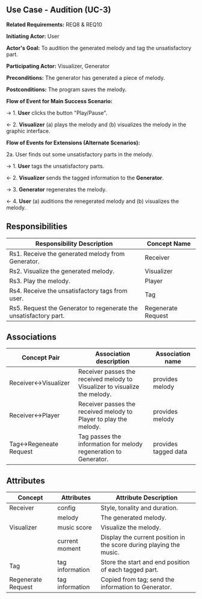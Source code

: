 ## Use Case - Audition (UC-3)

**Related Requirements:** REQ8 & REQ10

**Initiating Actor:** User

**Actor's Goal:** To audition the generated melody and tag the unsatisfactory part.

**Participating Actor:** Visualizer, Generator

**Preconditions:** The generator has generated a piece of melody.

**Postconditions:** The program saves the melody.

**Flow of Event for Main Success Scenario:**

→ 1. **User** clicks the button "Play/Pause".

← 2. **Visualizer** (a) plays the melody and (b) visualizes the melody in the graphic interface. 

**Flow of Events for Extensions (Alternate Scenarios):** 

2a. User finds out some unsatisfactory parts in the melody.

→ 1. **User** tags the unsatisfactory parts. 

← 2. **Visualizer** sends the tagged information to the **Generator**.

→ 3. **Generator** regenerates the melody. 

← 4. **User** (a) auditions the renegerated melody and (b) visualizes the melody.



## Responsibilities

| Responsibility Description               | Concept Name       |
| ---------------------------------------- | ------------------ |
| Rs1. Receive the generated melody from Generator. | Receiver           |
| Rs2. Visualize the generated melody.     | Visualizer         |
| Rs3. Play the melody.                    | Player             |
| Rs4. Receive the unsatisfactory tags from user. | Tag                |
| Rs5. Request the Generator to regenerate the unsatisfactory part. | Regenerate Request |

## Associations

| Concept Pair          | Association description                  | Association name     |
| --------------------- | ---------------------------------------- | -------------------- |
| Receiver↔Visualizer   | Receiver passes the received melody to Visualizer to visualize the melody. | provides melody      |
| Receiver↔Player       | Receiver passes the received melody to Player to play the melody. | provides melody      |
| Tag↔Regeneate Request | Tag passes the information for melody regeneration to Generator. | provides tagged data |

## Attributes

| Concept            | Attributes      | Attribute Description                    |
| ------------------ | --------------- | ---------------------------------------- |
| Receiver           | config          | Style, tonality and duration.            |
|                    | melody          | The generated melody.                    |
| Visualizer         | music score     | Visualize the melody.                    |
|                    | current moment  | Display the current position in the score during playing the music. |
| Tag                | tag information | Store the start and end position of each tagged part. |
| Regenerate Request | tag information | Copied from tag; send the information to Generator. |


